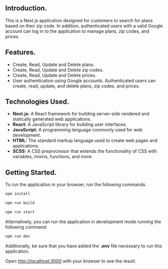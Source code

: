 ## Introduction.
This is a Next.js application designed for customers to search for plans based on their zip code. In addition, authenticated 
users with a valid Google account can log in to the application to manage plans, zip codes, and prices.

## Features.
* Create, Read, Update and Delete plans.
* Create, Read, Update and Delete zip codes.
* Create, Read, Update and Delete prices.
* User authentication using Google accounts. Authenticated users can create, read, update, and delete plans, zip codes, and prices.

## Technologies Used.
* **Next.js:** A React framework for building server-side rendered and statically generated web applications.
* **React:** A JavaScript library for building user interfaces.
* **JavaScript:** A programming language commonly used for web development.
* **HTML:** The standard markup language used to create web pages and applications.
* **SCSS:** A CSS preprocessor that extends the functionality of CSS with variables, mixins, functions, and more.

## Getting Started.
To run the application in your browser, run the following commands.

```bash
npm install

npm run build

npm run start
```

Alternatively, you can run the application in development mode running the following command:

```bash
npm run dev
```

Additionally, be sure that you have added the **.env** file necessary to run this application.

Open [http://localhost:3000](http://localhost:3000) with your browser to see the result.